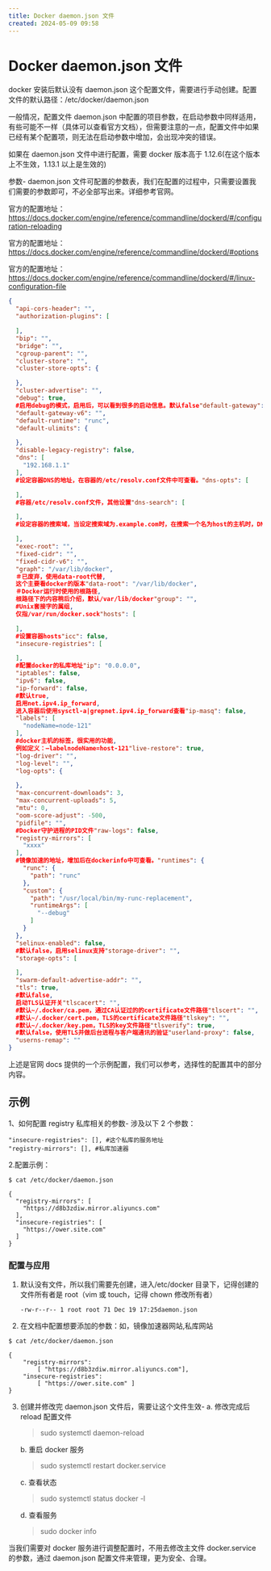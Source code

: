 ```yaml
---
title: Docker daemon.json 文件
created: 2024-05-09 09:58
---
```


<!-- markdownlint-disable MD025 -->

# Docker daemon.json 文件

docker 安装后默认没有 daemon.json 这个配置文件，需要进行手动创建。配置文件的默认路径：/etc/docker/daemon.json

一般情况，配置文件 daemon.json 中配置的项目参数，在启动参数中同样适用，有些可能不一样（具体可以查看官方文档），但需要注意的一点，配置文件中如果已经有某个配置项，则无法在启动参数中增加，会出现冲突的错误。

如果在 daemon.json 文件中进行配置，需要 docker 版本高于 1.12.6(在这个版本上不生效，1.13.1 以上是生效的)

参数-
daemon.json 文件可配置的参数表，我们在配置的过程中，只需要设置我们需要的参数即可，不必全部写出来。详细参考官网。

官方的配置地址：<https://docs.docker.com/engine/reference/commandline/dockerd/#/configuration-reloading>

官方的配置地址：<https://docs.docker.com/engine/reference/commandline/dockerd/#options>

官方的配置地址：<https://docs.docker.com/engine/reference/commandline/dockerd/#/linux-configuration-file>

```json
{
  "api-cors-header": "",
  "authorization-plugins": [

  ],
  "bip": "",
  "bridge": "",
  "cgroup-parent": "",
  "cluster-store": "",
  "cluster-store-opts": {

  },
  "cluster-advertise": "",
  "debug": true,
  #启用debug的模式，启用后，可以看到很多的启动信息。默认false"default-gateway": "",
  "default-gateway-v6": "",
  "default-runtime": "runc",
  "default-ulimits": {

  },
  "disable-legacy-registry": false,
  "dns": [
    "192.168.1.1"
  ],
  #设定容器DNS的地址，在容器的/etc/resolv.conf文件中可查看。"dns-opts": [

  ],
  #容器/etc/resolv.conf文件，其他设置"dns-search": [

  ],
  #设定容器的搜索域，当设定搜索域为.example.com时，在搜索一个名为host的主机时，DNS不仅搜索host，还会搜索host.example.com。注意：如果不设置，Docker会默认用主机上的/etc/resolv.conf来配置容器。"exec-opts": [

  ],
  "exec-root": "",
  "fixed-cidr": "",
  "fixed-cidr-v6": "",
  "graph": "/var/lib/docker",
  ＃已废弃，使用data-root代替,
  这个主要看docker的版本"data-root": "/var/lib/docker",
  ＃Docker运行时使用的根路径,
  根路径下的内容稍后介绍，默认/var/lib/docker"group": "",
  #Unix套接字的属组,
  仅指/var/run/docker.sock"hosts": [

  ],
  #设置容器hosts"icc": false,
  "insecure-registries": [

  ],
  #配置docker的私库地址"ip": "0.0.0.0",
  "iptables": false,
  "ipv6": false,
  "ip-forward": false,
  #默认true,
  启用net.ipv4.ip_forward,
  进入容器后使用sysctl-a|grepnet.ipv4.ip_forward查看"ip-masq": false,
  "labels": [
    "nodeName=node-121"
  ],
  #docker主机的标签，很实用的功能,
  例如定义：–labelnodeName=host-121"live-restore": true,
  "log-driver": "",
  "log-level": "",
  "log-opts": {

  },
  "max-concurrent-downloads": 3,
  "max-concurrent-uploads": 5,
  "mtu": 0,
  "oom-score-adjust": -500,
  "pidfile": "",
  #Docker守护进程的PID文件"raw-logs": false,
  "registry-mirrors": [
    "xxxx"
  ],
  #镜像加速的地址，增加后在dockerinfo中可查看。"runtimes": {
    "runc": {
      "path": "runc"
    },
    "custom": {
      "path": "/usr/local/bin/my-runc-replacement",
      "runtimeArgs": [
        "--debug"
      ]
    }
  },
  "selinux-enabled": false,
  #默认false，启用selinux支持"storage-driver": "",
  "storage-opts": [

  ],
  "swarm-default-advertise-addr": "",
  "tls": true,
  #默认false,
  启动TLS认证开关"tlscacert": "",
  #默认~/.docker/ca.pem，通过CA认证过的的certificate文件路径"tlscert": "",
  #默认~/.docker/cert.pem，TLS的certificate文件路径"tlskey": "",
  #默认~/.docker/key.pem，TLS的key文件路径"tlsverify": true,
  #默认false，使用TLS并做后台进程与客户端通讯的验证"userland-proxy": false,
  "userns-remap": ""
}
```

上述是官网 docs 提供的一个示例配置，我们可以参考，选择性的配置其中的部分内容。

## 示例

1、如何配置 registry 私库相关的参数-
涉及以下 2 个参数：

```text
"insecure-registries": [], #这个私库的服务地址
"registry-mirrors": [], #私库加速器
```

2.配置示例：

```shell
$ cat /etc/docker/daemon.json

{
  "registry-mirrors": [
    "https://d8b3zdiw.mirror.aliyuncs.com"
  ],
  "insecure-registries": [
    "https://ower.site.com"
  ]
}
```

### 配置与应用

1. 默认没有文件，所以我们需要先创建，进入/etc/docker 目录下，记得创建的文件所有者是 root（vim 或 touch，记得 chown 修改所有者）

   `-rw-r--r-- 1 root root 71 Dec 19 17:25daemon.json`

2. 在文档中配置想要添加的参数：如，镜像加速器网站,私库网站

```shell
$ cat /etc/docker/daemon.json

{
    "registry-mirrors":
        [ "https://d8b3zdiw.mirror.aliyuncs.com"],
    "insecure-registries":
        [ "https://ower.site.com" ]
}
```

3. 创建并修改完 daemon.json 文件后，需要让这个文件生效-
   a. 修改完成后 reload 配置文件

   > sudo systemctl daemon-reload

   b. 重启 docker 服务

   > sudo systemctl restart docker.service

   c. 查看状态

   > sudo systemctl status docker -l

   d. 查看服务

   > sudo docker info

当我们需要对 docker 服务进行调整配置时，不用去修改主文件 docker.service 的参数，通过 daemon.json 配置文件来管理，更为安全、合理。
